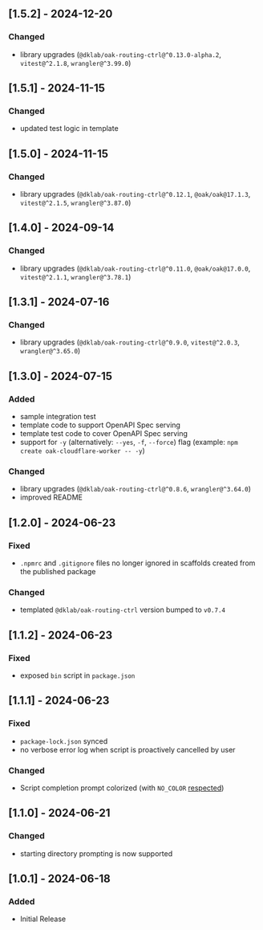 ## [1.5.2] - 2024-12-20

### Changed

- library upgrades (`@dklab/oak-routing-ctrl@^0.13.0-alpha.2`, `vitest@^2.1.8`, `wrangler@^3.99.0`)

## [1.5.1] - 2024-11-15

### Changed

- updated test logic in template

## [1.5.0] - 2024-11-15

### Changed

- library upgrades (`@dklab/oak-routing-ctrl@^0.12.1`, `@oak/oak@17.1.3`, `vitest@^2.1.5`, `wrangler@^3.87.0`)

## [1.4.0] - 2024-09-14

### Changed

- library upgrades (`@dklab/oak-routing-ctrl@^0.11.0`, `@oak/oak@17.0.0`, `vitest@^2.1.1`, `wrangler@^3.78.1`)

## [1.3.1] - 2024-07-16

### Changed

- library upgrades (`@dklab/oak-routing-ctrl@^0.9.0`, `vitest@^2.0.3`, `wrangler@^3.65.0`)

## [1.3.0] - 2024-07-15

### Added

- sample integration test
- template code to support OpenAPI Spec serving
- template test code to cover OpenAPI Spec serving
- support for `-y` (alternatively: `--yes`, `-f`, `--force`) flag (example: `npm create oak-cloudflare-worker -- -y`)

### Changed

- library upgrades (`@dklab/oak-routing-ctrl@^0.8.6`, `wrangler@^3.64.0`)
- improved README

## [1.2.0] - 2024-06-23

### Fixed

- `.npmrc` and `.gitignore` files no longer ignored in scaffolds created from the published package

### Changed

- templated `@dklab/oak-routing-ctrl` version bumped to `v0.7.4`

## [1.1.2] - 2024-06-23

### Fixed

- exposed `bin` script in `package.json`

## [1.1.1] - 2024-06-23

### Fixed

- `package-lock.json` synced
- no verbose error log when script is proactively cancelled by user

### Changed

- Script completion prompt colorized (with `NO_COLOR` [respected](https://no-color.org/))

## [1.1.0] - 2024-06-21

### Changed

- starting directory prompting is now supported

## [1.0.1] - 2024-06-18

### Added

- Initial Release
